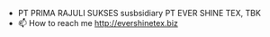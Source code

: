 - PT PRIMA RAJULI SUKSES susbsidiary PT EVER SHINE TEX, TBK
- 📫 How to reach me http://evershinetex.biz


